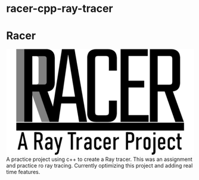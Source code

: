 # racer-cpp-ray-tracer
# Racer
![Logo](assets\logo\racer-logo.png "Racer Logo")
A practice project using c++ to create a Ray tracer.
This was an assignment and practice ro ray tracing.
Currently optimizing this project and adding real time features. 